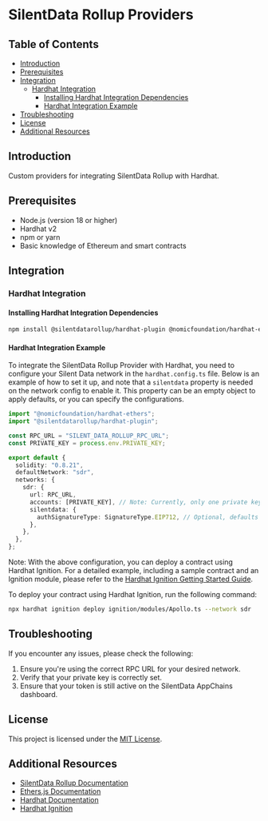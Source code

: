 # SilentData Rollup Providers

## Table of Contents

- [Introduction](#introduction)
- [Prerequisites](#prerequisites)
- [Integration](#integration)
  - [Hardhat Integration](#hardhat-integration)
    - [Installing Hardhat Integration Dependencies](#installing-hardhat-integration-dependencies)
    - [Hardhat Integration Example](#hardhat-integration-example)
- [Troubleshooting](#troubleshooting)
- [License](#license)
- [Additional Resources](#additional-resources)

## Introduction

Custom providers for integrating SilentData Rollup with Hardhat.

## Prerequisites

- Node.js (version 18 or higher)
- Hardhat v2
- npm or yarn
- Basic knowledge of Ethereum and smart contracts

## Integration

### Hardhat Integration

#### Installing Hardhat Integration Dependencies

```bash
npm install @silentdatarollup/hardhat-plugin @nomicfoundation/hardhat-ethers@3
```

#### Hardhat Integration Example

To integrate the SilentData Rollup Provider with Hardhat, you need to configure your Silent Data network in the `hardhat.config.ts` file. Below is an example of how to set it up, and note that a `silentdata` property is needed on the network config to enable it. This property can be an empty object to apply defaults, or you can specify the configurations.

```typescript
import "@nomicfoundation/hardhat-ethers";
import "@silentdatarollup/hardhat-plugin";

const RPC_URL = "SILENT_DATA_ROLLUP_RPC_URL";
const PRIVATE_KEY = process.env.PRIVATE_KEY;

export default {
  solidity: "0.8.21",
  defaultNetwork: "sdr",
  networks: {
    sdr: {
      url: RPC_URL,
      accounts: [PRIVATE_KEY], // Note: Currently, only one private key can be passed to the network accounts configuration.
      silentdata: {
        authSignatureType: SignatureType.EIP712, // Optional, defaults to RAW
      },
    },
  },
};
```

Note: With the above configuration, you can deploy a contract using Hardhat Ignition. For a detailed example, including a sample contract and an Ignition module, please refer to the [Hardhat Ignition Getting Started Guide](https://hardhat.org/ignition/docs/getting-started).

To deploy your contract using Hardhat Ignition, run the following command:

```bash
npx hardhat ignition deploy ignition/modules/Apollo.ts --network sdr
```

## Troubleshooting

If you encounter any issues, please check the following:

1. Ensure you're using the correct RPC URL for your desired network.
2. Verify that your private key is correctly set.
3. Ensure that your token is still active on the SilentData AppChains dashboard.

## License

This project is licensed under the [MIT License](LICENSE).

## Additional Resources

- [SilentData Rollup Documentation](https://docs.silentdata.com)
- [Ethers.js Documentation](https://docs.ethers.org/v6/)
- [Hardhat Documentation](https://hardhat.org/docs)
- [Hardhat Ignition](https://hardhat.org/hardhat-runner/plugins/nomiclabs-hardhat-ignition)
